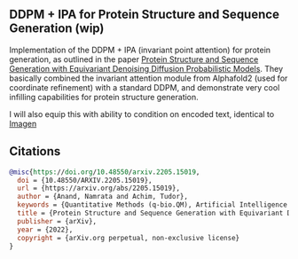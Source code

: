 ## DDPM + IPA for Protein Structure and Sequence Generation (wip)

Implementation of the DDPM + IPA (invariant point attention) for protein generation, as outlined in the paper <a href="https://arxiv.org/abs/2205.15019">Protein Structure and Sequence Generation with Equivariant Denoising Diffusion Probabilistic Models</a>. They basically combined the invariant attention module from Alphafold2 (used for coordinate refinement) with a standard DDPM, and demonstrate very cool infilling capabilities for protein structure generation.

I will also equip this with ability to condition on encoded text, identical to <a href="https://github.com/lucidrains/imagen-pytorch">Imagen</a>

## Citations

```bibtex
@misc{https://doi.org/10.48550/arxiv.2205.15019,
  doi = {10.48550/ARXIV.2205.15019},
  url = {https://arxiv.org/abs/2205.15019},
  author = {Anand, Namrata and Achim, Tudor},
  keywords = {Quantitative Methods (q-bio.QM), Artificial Intelligence (cs.AI), FOS: Biological sciences, FOS: Biological sciences, FOS: Computer and information sciences, FOS: Computer and information sciences},
  title = {Protein Structure and Sequence Generation with Equivariant Denoising Diffusion Probabilistic Models},
  publisher = {arXiv},
  year = {2022}, 
  copyright = {arXiv.org perpetual, non-exclusive license}
}
```
